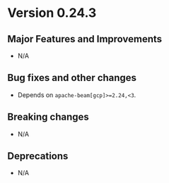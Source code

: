 # Version 0.24.3

## Major Features and Improvements

*   N/A

## Bug fixes and other changes

*   Depends on `apache-beam[gcp]>=2.24,<3`.

## Breaking changes

*   N/A

## Deprecations

*   N/A
